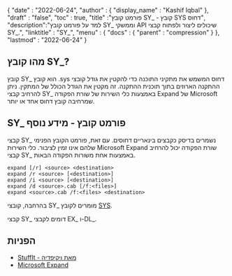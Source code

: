{
  "date" : "2022-06-24",
  "author" : {
    "display_name" : "Kashif Iqbal"
},
  "draft" : "false",
  "toc" : true,
  "title" :"פורמט קובץ SY_ - קובץ SYS דחוס",
  "description":"למד על פורמט קובץ SY_ וממשקי API שיכולים ליצור ולפתוח קבצי SY_.",
  "linktitle" : "SY_",
  "menu" : {
    "docs" : {
      "parent" : "compression"
}
},
  "lastmod" : "2022-06-24"
}

## מהו קובץ SY_?

קובץ SY_ הוא קובץ .sys דחוס המשמש את מתקיני התוכנה כדי להקטין את גודל קובצי ההתקנה הארוזים בתוך תוכנית ההתקנה. זה מקטין את הגודל הכולל של המתקין. ניתן להרחיב קבצי SY_ באמצעות כלי השירות של שורת הפקודה Expand של Microsoft שמרחיבה קובץ דחוס אחד או יותר.

## SY_ פורמט קובץ - מידע נוסף

קבצי SY_ נשמרים בדיסק כקבצים בינאריים דחוסים. עם זאת, פורמט הקובץ הפנימי שלהם אינו זמין לציבור. כלי השירות Microsoft Expand שורת הפקודה יכול להרחיב קבצי SY_ באמצעות אחת משורות הפקודה הבאות.

```
expand [/r] <source> <destination>
expand /r <source> [<destination>]
expand /i <source> [<destination>]
expand /d <source>.cab [/f:<files>]
expand <source>.cab /f:<files> <destination>
```
בהרחבה, קובצי SY_ מומרים לקובץ [SYS](/system/sys/).

קבצי SY_ דומים לקבצי EX_ ו-DL_.

## הפניות

* [StuffIt - מאת ויקיפדיה](https://en.wikipedia.org/wiki/StuffIt)
* [Microsoft Expand](https://learn.microsoft.com/en-us/windows-server/administration/windows-commands/expand)

